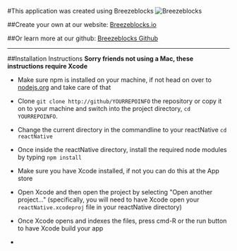 #This application was created using Breezeblocks
<img src="http://i.imgur.com/Mx6Glyv.png" title="BreezeBlocks" alt="Breezeblocks">

##Create your own at our website:
<a href="http://breezeblocks.io">Breezeblocks.io</a>

##Or learn more at our github:
<a href="https://github.com/christianevans214/DrandAndDrop">Breezeblocks Github</a>

---

##Installation Instructions
**Sorry friends not using a Mac, these instructions require Xcode**
- Make sure npm is installed on your machine, if not head on over to <a href="https://nodejs.org/download/">nodejs.org</a> and take care of that
- Clone `git clone http://github/YOURREPOINFO` the repository or copy it on to your machine and switch into the project directory, `cd YOURREPOINFO`.
- Change the current directory in the commandline to your reactNative `cd reactNative`
- Once inside the reactNative directory, install the required node modules by typing `npm install`

- Make sure you have Xcode installed, if not you can do this at the App store
- Open Xcode and then open the project by selecting "Open another project..." (specifically, you will need to have Xcode open your `reactNative.xcodeproj` file in your reactNative directory)
- Once Xcode opens and indexes the files, press cmd-R or the run button to have Xcode build your app
- 
